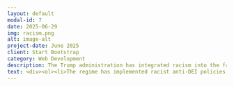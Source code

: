 ```yaml
---
layout: default
modal-id: 7
date: 2025-06-29
img: racism.png
alt: image-alt
project-date: June 2025
client: Start Bootstrap
category: Web Development
description: The Trump administration has integrated racism into the fabric of their policies, targeting people of color, immigrants, and any group that doesn't fit in their vision of a White Christian Nationalist Ethnostate. Here you will find a list of examples of blatantly racist policies and actions carried out by the regime.
text: <div><ol><li>The regime has implemented racist anti-DEI policies in federal hiring and grant funding. <a href="https://thehill.com/homenews/administration/5325576-trump-administration-ends-federal-dei-hiring/">The Hill Article, </a> <a href="https://www.nbcchicago.com/news/politics/judge-blocks-trump-from-enforcing-anti-dei-anti-trans-executive-orders/3764059/">NBC Article</a></li><li>Trump has rescinded the Equal Employment Opportunity, which opens the door for discriminatory hiring practices on the part of goverment contractors.<a href="https://www.cbsnews.com/news/trump-equal-employment-opportunity-revoke-1965-dei-what-it-means/">CBS Article</a></li><li>Trump's wildly unqualified Secretary of Defense, Pete Hegseth, ordered the removal of photos, articles, and videos honoring women and people of color from military platforms. <a href="https://www.military.com/daily-news/2025/02/28/respect-among-key-words-army-using-delete-online-content-related-women-minority-troops.html">Miltary.com Article</a> </li><li>Trump has pressured universities, private companies, and even foreign cities and organizations to abandon DEI practices. <a href="https://www.cbsnews.com/news/trump-harvard-federal-civil-rights-act-violation-jewish-israel-students/">CBS Article, </a> <a href="https://www.latimes.com/sports/dodgers/story/2025-07-02/dodgers-dei-efforts-federal-civil-rights-complaint">LA Times Article, </a> <a href="https://www.pbs.org/newshour/world/stockholm-rejects-u-s-demand-to-end-dei-programs-in-accordance-with-trump-policy">PBS Article</a><a href="https://theworld.org/stories/2025/06/27/trump-administration-cuts-funding-to-barcelona-library-over-dei-policies">The World Article</a></li><li>Mirroring actions during hist first term, Trump has implemented racist travel bans largely against middle eastern and african countries.<a href="https://www.cbsnews.com/miami/news/trump-signs-travel-ban-multiple-countries/">CBS Article</a></li></ol></div>
---
```


